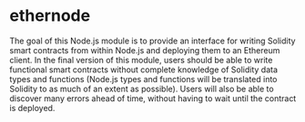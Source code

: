 # ethernode
The goal of this Node.js module is to provide an interface for writing Solidity smart contracts from within Node.js and deploying them to an Ethereum client. In the final version of this module, users should be able to write functional smart contracts without complete knowledge of Solidity data types and functions (Node.js types and functions will be translated into Solidity to as much of an extent as possible). Users will also be able to discover many errors ahead of time, without having to wait until the contract is deployed.

